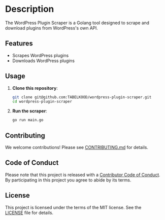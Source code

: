 # Description

The WordPress Plugin Scraper is a Golang tool designed to scrape and download plugins from WordPress's own API.

## Features

- Scrapes WordPress plugins
- Downloads WordPress plugins

## Usage

1. **Clone this repository**:
    ```sh
    git clone git@github.com:TABELKOOD/wordpress-plugin-scraper.git
    cd wordpress-plugin-scraper
    ```

2. **Run the scraper**:
    ```sh
    go run main.go
    ```

## Contributing

We welcome contributions! Please see [CONTRIBUTING.md](CONTRIBUTING.md) for details.

## Code of Conduct

Please note that this project is released with a [Contributor Code of Conduct](CODE_OF_CONDUCT.md). By participating in this project you agree to abide by its terms.

## License

This project is licensed under the terms of the MIT license. See the [LICENSE](LICENSE) file for details.
